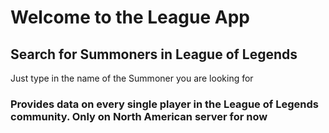 # Welcome to the League App

## Search for Summoners in League of Legends

Just type in the name of the Summoner you are looking for


### Provides data on every single player in the League of Legends community. Only on North American server for now
